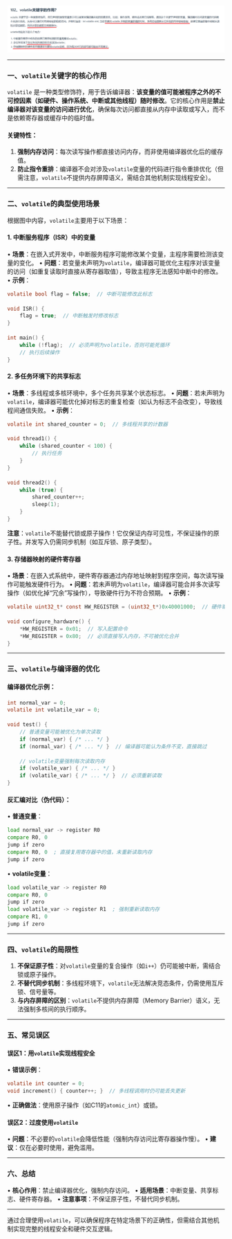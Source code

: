 ![alt text](102image1.png)

---

### **一、`volatile`关键字的核心作用**
`volatile` 是一种类型修饰符，用于告诉编译器：**该变量的值可能被程序之外的不可控因素（如硬件、操作系统、中断或其他线程）随时修改**。它的核心作用是**禁止编译器对该变量的访问进行优化**，确保每次访问都直接从内存中读取或写入，而不是依赖寄存器或缓存中的临时值。

#### **关键特性**：
1. **强制内存访问**：每次读写操作都直接访问内存，而非使用编译器优化后的缓存值。
2. **防止指令重排**：编译器不会对涉及`volatile`变量的代码进行指令重排优化（但需注意，`volatile`不提供内存屏障语义，需结合其他机制实现线程安全）。

---

### **二、`volatile`的典型使用场景**
根据图中内容，`volatile`主要用于以下场景：

#### **1. 中断服务程序（ISR）中的变量**
• **场景**：在嵌入式开发中，中断服务程序可能修改某个变量，主程序需要检测该变量的变化。
• **问题**：若变量未声明为`volatile`，编译器可能优化主程序对该变量的访问（如重复读取时直接从寄存器取值），导致主程序无法感知中断中的修改。
• **示例**：
  ```c
  volatile bool flag = false;  // 中断可能修改此标志

  void ISR() {
      flag = true;  // 中断触发时修改标志
  }

  int main() {
      while (!flag);  // 必须声明为volatile，否则可能死循环
      // 执行后续操作
  }
  ```

#### **2. 多任务环境下的共享标志**
• **场景**：多线程或多核环境中，多个任务共享某个状态标志。
• **问题**：若未声明为`volatile`，编译器可能优化掉对标志的重复检查（如认为标志不会改变），导致线程间通信失败。
• **示例**：
  ```c
  volatile int shared_counter = 0;  // 多线程共享的计数器

  void thread1() {
      while (shared_counter < 100) {
          // 执行任务
      }
  }

  void thread2() {
      while (true) {
          shared_counter++;
          sleep(1);
      }
  }
  ```
  **注意**：`volatile`不能替代锁或原子操作！它仅保证内存可见性，不保证操作的原子性。并发写入仍需同步机制（如互斥锁、原子类型）。

#### **3. 存储器映射的硬件寄存器**
• **场景**：在嵌入式系统中，硬件寄存器通过内存地址映射到程序空间，每次读写操作可能触发硬件行为。
• **问题**：若未声明为`volatile`，编译器可能合并多次读写操作（如优化掉“冗余”写操作），导致硬件行为不符合预期。
• **示例**：
  ```c
  volatile uint32_t* const HW_REGISTER = (uint32_t*)0x40001000;  // 硬件寄存器地址

  void configure_hardware() {
      *HW_REGISTER = 0x01;  // 写入配置命令
      *HW_REGISTER = 0x80;  // 必须直接写入内存，不可被优化合并
  }
  ```

---

### **三、`volatile`与编译器的优化**
#### **编译器优化示例**：
```c
int normal_var = 0;
volatile int volatile_var = 0;

void test() {
    // 普通变量可能被优化为单次读取
    if (normal_var) { /* ... */ }
    if (normal_var) { /* ... */ }  // 编译器可能认为条件不变，直接跳过

    // volatile变量强制每次读取内存
    if (volatile_var) { /* ... */ }
    if (volatile_var) { /* ... */ }  // 必须重新读取
}
```

#### **反汇编对比（伪代码）**：
• **普通变量**：
  ```asm
  load normal_var -> register R0
  compare R0, 0
  jump if zero
  compare R0, 0  ; 直接复用寄存器中的值，未重新读取内存
  jump if zero
  ```
• **volatile变量**：
  ```asm
  load volatile_var -> register R0
  compare R0, 0
  jump if zero
  load volatile_var -> register R1  ; 强制重新读取内存
  compare R1, 0
  jump if zero
  ```

---

### **四、`volatile`的局限性**
1. **不保证原子性**：对`volatile`变量的复合操作（如`i++`）仍可能被中断，需结合锁或原子操作。
2. **不替代同步机制**：多线程环境下，`volatile`无法解决竞态条件，仍需使用互斥锁、信号量等。
3. **与内存屏障的区别**：`volatile`不提供内存屏障（Memory Barrier）语义，无法强制多核间的执行顺序。

---

### **五、常见误区**
#### **误区1：用`volatile`实现线程安全**
• **错误示例**：
  ```c
  volatile int counter = 0;
  void increment() { counter++; }  // 多线程调用时仍可能丢失更新
  ```
• **正确做法**：使用原子操作（如C11的`atomic_int`）或锁。

#### **误区2：过度使用`volatile`**
• **问题**：不必要的`volatile`会降低性能（强制内存访问比寄存器操作慢）。
• **建议**：仅在必要时使用，避免滥用。

---

### **六、总结**
• **核心作用**：禁止编译器优化，强制内存访问。
• **适用场景**：中断变量、共享标志、硬件寄存器。
• **注意事项**：不保证原子性，不替代同步机制。

---

通过合理使用`volatile`，可以确保程序在特定场景下的正确性，但需结合其他机制实现完整的线程安全和硬件交互逻辑。